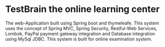 # TestBrain the online learning center
The web-Application built using Spring boot and thymeleafe.
This system uses the concept of Spring MVC, Spring Security, Restful-Web Services, Lombok, PayPal payment gateway integration 
and Database integration using MySql JDBC.
This system is built for online examination system.
